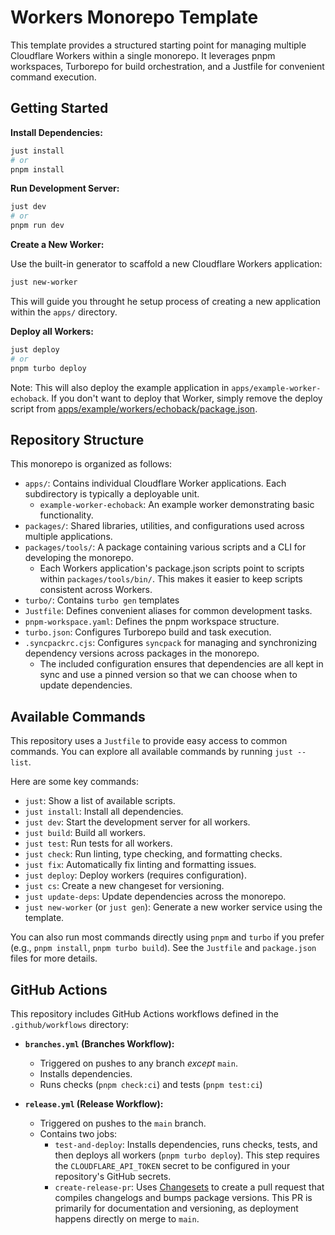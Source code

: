# Workers Monorepo Template

This template provides a structured starting point for managing multiple Cloudflare Workers within a single monorepo. It leverages pnpm workspaces, Turborepo for build orchestration, and a Justfile for convenient command execution.

## Getting Started

**Install Dependencies:**

```bash
just install
# or
pnpm install
```

**Run Development Server:**

```bash
just dev
# or
pnpm run dev
```

**Create a New Worker:**

Use the built-in generator to scaffold a new Cloudflare Workers application:

```bash
just new-worker
```

This will guide you throught he setup process of creating a new application within the `apps/` directory.

**Deploy all Workers:**

```bash
just deploy
# or
pnpm turbo deploy
```

Note: This will also deploy the example application in `apps/example-worker-echoback`. If you don't want to deploy that Worker, simply remove the deploy script from [apps/example/workers/echoback/package.json](apps/example-worker-echoback/package.json).

## Repository Structure

This monorepo is organized as follows:

- `apps/`: Contains individual Cloudflare Worker applications. Each subdirectory is typically a deployable unit.
  - `example-worker-echoback`: An example worker demonstrating basic functionality.
- `packages/`: Shared libraries, utilities, and configurations used across multiple applications.
- `packages/tools/`: A package containing various scripts and a CLI for developing the monorepo.
  - Each Workers application's package.json scripts point to scripts within `packages/tools/bin/`. This makes it easier to keep scripts consistent across Workers.
- `turbo/`: Contains `turbo gen` templates
- `Justfile`: Defines convenient aliases for common development tasks.
- `pnpm-workspace.yaml`: Defines the pnpm workspace structure.
- `turbo.json`: Configures Turborepo build and task execution.
- `.syncpackrc.cjs`: Configures `syncpack` for managing and synchronizing dependency versions across packages in the monorepo.
  - The included configuration ensures that dependencies are all kept in sync and use a pinned version so that we can choose when to update dependencies.

## Available Commands

This repository uses a `Justfile` to provide easy access to common commands. You can explore all available commands by running `just --list`.

Here are some key commands:

- `just`: Show a list of available scripts.
- `just install`: Install all dependencies.
- `just dev`: Start the development server for all workers.
- `just build`: Build all workers.
- `just test`: Run tests for all workers.
- `just check`: Run linting, type checking, and formatting checks.
- `just fix`: Automatically fix linting and formatting issues.
- `just deploy`: Deploy workers (requires configuration).
- `just cs`: Create a new changeset for versioning.
- `just update-deps`: Update dependencies across the monorepo.
- `just new-worker` (or `just gen`): Generate a new worker service using the template.

You can also run most commands directly using `pnpm` and `turbo` if you prefer (e.g., `pnpm install`, `pnpm turbo build`). See the `Justfile` and `package.json` files for more details.

## GitHub Actions

This repository includes GitHub Actions workflows defined in the `.github/workflows` directory:

- **`branches.yml` (Branches Workflow):**

  - Triggered on pushes to any branch _except_ `main`.
  - Installs dependencies.
  - Runs checks (`pnpm check:ci`) and tests (`pnpm test:ci`)

- **`release.yml` (Release Workflow):**

  - Triggered on pushes to the `main` branch.
  - Contains two jobs:
    - `test-and-deploy`: Installs dependencies, runs checks, tests, and then deploys all workers (`pnpm turbo deploy`). This step requires the `CLOUDFLARE_API_TOKEN` secret to be configured in your repository's GitHub secrets.
    - `create-release-pr`: Uses [Changesets](https://github.com/changesets/changesets) to create a pull request that compiles changelogs and bumps package versions. This PR is primarily for documentation and versioning, as deployment happens directly on merge to `main`.
